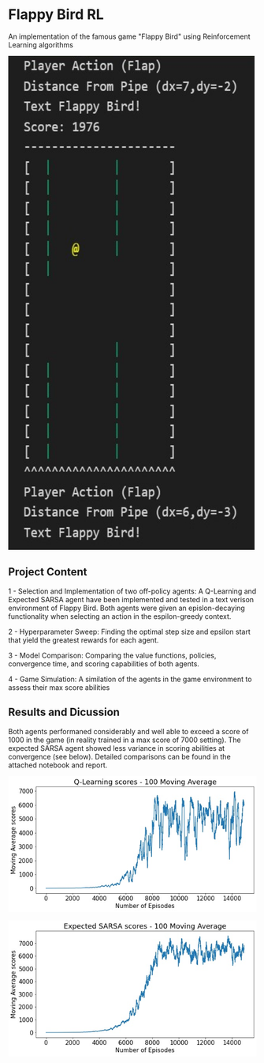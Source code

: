 # Flappy Bird RL
An implementation of the famous game "Flappy Bird" using Reinforcement Learning algorithms

<img src="images/flappy-bird.jpg" width="500" height="1000">

## Project Content
1 - Selection and Implementation of two off-policy agents: A Q-Learning and Expected SARSA agent have been implemented and tested in a text verison environment of Flappy Bird. Both agents were given an epislon-decaying functionality when selecting an action in the espilon-greedy context.

2 - Hyperparameter Sweep: Finding the optimal step size and epsilon start that yield the greatest rewards for each agent.

3 - Model Comparison: Comparing the value functions, policies, convergence time, and scoring capabilities of both agents.

4 - Game Simulation: A similation of the agents in the game environment to assess their max score abilities

## Results and Dicussion

Both agents performaned considerably and well able to exceed a score of 1000 in the game (in reality trained in a max score of 7000 setting). The expected SARSA agent showed less variance in scoring abilities at convergence (see below). Detailed comparisons can be found in the attached notebook and report.


![My Image](images/QL-scores.jpg)

![My Image](images/ES-scores.jpg)

